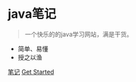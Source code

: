 <!-- _coverpage.md -->

# java笔记 <small></small>

> 一个快乐的的java学习网站，满是干货。

- 简单、易懂
- 授之以渔

[笔记](https://www.yuque.com/itmiao/itmck)
[Get Started](/)